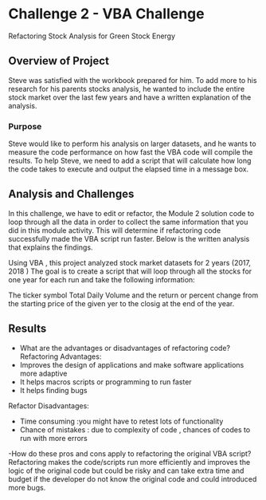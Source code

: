# Challenge 2 - VBA Challenge
Refactoring Stock Analysis for Green Stock Energy
## Overview of Project
Steve was satisfied with the workbook prepared for him. To add more to his research for his parents stocks analysis, he wanted to include the entire stock market over the last few years and have a written explanation of the analysis.
### Purpose
 Steve would like  to perform his analysis on larger datasets, and he wants to measure the code performance on how fast the  VBA code will compile the results. To help Steve, we need to add a script that will calculate how long the code takes to execute and output the elapsed time in a message box.

## Analysis and Challenges
In this challenge, we have to edit  or refactor, the Module 2 solution code to loop through all the data in order to collect the same information that you did in this module activity.  This will determine if  refactoring  code successfully made the VBA script run faster. Below is the written analysis that explains the findings. 
 
 Using VBA , this project analyzed stock market datasets  for 2 years (2017, 2018 ) The goal is to create a script that will loop through all the stocks for one year for each run and take the following information:

The ticker symbol
Total Daily Volume  and the 
return or percent change from the starting price  of the given yer to the closig at the end of the year.


## Results



- What are the advantages or disadvantages of refactoring code?
Refactoring Advantages:
 - Improves the design  of applications and make software applications more adaptive
 - It helps macros scripts or programming to run faster
 - It helps finding bugs

 Refactor Disadvantages:
 - Time consuming :you might have to retest lots of functionality
 - Chance of mistakes : due to complexity of code , chances of codes to run with more errors

-How do these pros and cons apply to refactoring the original VBA script?
Refactoring makes the code/scripts run more efficiently and improves the logic of the original code but could be risky and can take extra time and budget if the developer do not know the original code and could introduced more bugs.

